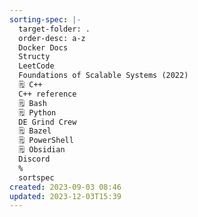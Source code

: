 ```yaml
---
sorting-spec: |-
  target-folder: .
  order-desc: a-z
  Docker Docs
  Structy
  LeetCode
  Foundations of Scalable Systems (2022) 
  🗒️ C++
  C++ reference
  🗒️ Bash
  🗒️ Python
  DE Grind Crew
  🗒️ Bazel
  🗒️ PowerShell
  🗒️ Obsidian
  Discord
  %
  sortspec
created: 2023-09-03 08:46
updated: 2023-12-03T15:39
---
```




